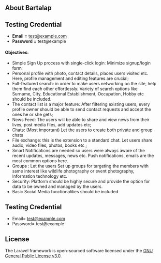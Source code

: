 ## About Bartalap

## Testing Credential
- **Email =** test@example.com
- **Password =** test@example

#### Objectives:
- Simple Sign Up process with single-click login: Minimize signup/login form
- Personal profile with photo, contact details, places users visited etc. Here, profile management
and editing features are crucial;
- Full-featured search: in order to make users networking on the site, help them find each other
effortlessly. Variety of search options like Surname, City, Educational Establishment, Occupation,
Hobby etc should be included.
- The contact list is a major feature: After filtering existing users, every profile owner should be
able to send contact requests and accept the ones he or she gets;
-  News Feed: The users will be able to share and view news from their lives, post media files, add
updates etc;
- Chats: (Most important) Let the users to create both private and group chats
- File exchange: this is the extension to a standard chat. Let users share audio, video files, photos,
books etc ;
- Smart Notifications are needed so users were always aware of the recent updates, messages,
news etc. Push notifications, emails are the most common options here.
- Groups : Let the users Set up groups for targeting the members with same interest like wildlife
photography or event photography, Information technology etc.
- Security: Platform should be highly secure and provide the option for data to be owned and
managed by the users.
- Basic Social Media functionalities should be included

## Testing Credential
- Email= test@example.com
- Password= test@example

<!-- ## About Laravel

Laravel is a web application framework with expressive, elegant syntax. We believe development must be an enjoyable and creative experience to be truly fulfilling. Laravel takes the pain out of development by easing common tasks used in many web projects, such as:

- [Simple, fast routing engine](https://laravel.com/docs/routing).
- [Powerful dependency injection container](https://laravel.com/docs/container).
- Multiple back-ends for [session](https://laravel.com/docs/session) and [cache](https://laravel.com/docs/cache) storage.
- Expressive, intuitive [database ORM](https://laravel.com/docs/eloquent).
- Database agnostic [schema migrations](https://laravel.com/docs/migrations).
- [Robust background job processing](https://laravel.com/docs/queues).
- [Real-time event broadcasting](https://laravel.com/docs/broadcasting).

Laravel is accessible, powerful, and provides tools required for large, robust applications. -->
<!-- ### Premium Partners

- **[Vehikl](https://vehikl.com/)**
- **[Tighten Co.](https://tighten.co)**
- **[Kirschbaum Development Group](https://kirschbaumdevelopment.com)**
- **[64 Robots](https://64robots.com)**
- **[Cubet Techno Labs](https://cubettech.com)**
- **[Cyber-Duck](https://cyber-duck.co.uk)**
- **[Many](https://www.many.co.uk)**
- **[Webdock, Fast VPS Hosting](https://www.webdock.io/en)**
- **[DevSquad](https://devsquad.com)**
- **[Curotec](https://www.curotec.com/services/technologies/laravel/)**
- **[OP.GG](https://op.gg)**
- **[WebReinvent](https://webreinvent.com/?utm_source=laravel&utm_medium=github&utm_campaign=patreon-sponsors)**
- **[Lendio](https://lendio.com)** -->



## License
The Laravel framework is open-sourced software licensed under the [GNU General Public License v3.0](https://www.gnu.org/licenses/gpl-3.0.en.html).
